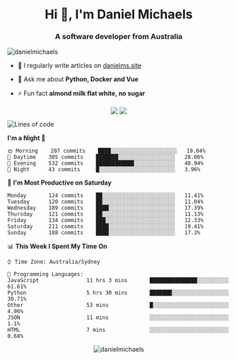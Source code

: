 <h1 align="center">Hi 👋, I'm Daniel Michaels</h1>
<h3 align="center">A software developer from Australia</h3>
<p align="left"> <img src="https://komarev.com/ghpvc/?username=danielmichaels" alt="danielmichaels" /> </p>

- 📝 I regularly write articles on [danielms.site](https://danielms.site)

- 💬 Ask me about **Python, Docker and Vue**

- ⚡ Fun fact **almond milk flat white, no sugar**

<p align="center">
<a href="https://twitter.com/dansult" target="_blank"><img align="center" src="https://img.shields.io/badge/twitter-%231DA1F2.svg?&style=for-the-badge&logo=twitter&logoColor=white"></a>
<a href="https://linkedin.com/in/daniel-michaels" target="_blank"><img align="center" src="https://img.shields.io/badge/linkedin-%230077B5.svg?&style=for-the-badge&logo=linkedin&logoColor=white"></a>
</p>

<!--START_SECTION:waka-->
![Lines of code](https://img.shields.io/badge/From%20Hello%20World%20I%27ve%20Written-451520%20lines%20of%20code-blue)

**I'm a Night 🦉** 

```text
🌞 Morning    207 commits    ████░░░░░░░░░░░░░░░░░░░░░   19.04% 
🌆 Daytime    305 commits    ███████░░░░░░░░░░░░░░░░░░   28.06% 
🌃 Evening    532 commits    ████████████░░░░░░░░░░░░░   48.94% 
🌙 Night      43 commits     █░░░░░░░░░░░░░░░░░░░░░░░░   3.96%

```
📅 **I'm Most Productive on Saturday** 

```text
Monday       124 commits    ██░░░░░░░░░░░░░░░░░░░░░░░   11.41% 
Tuesday      120 commits    ██░░░░░░░░░░░░░░░░░░░░░░░   11.04% 
Wednesday    189 commits    ████░░░░░░░░░░░░░░░░░░░░░   17.39% 
Thursday     121 commits    ██░░░░░░░░░░░░░░░░░░░░░░░   11.13% 
Friday       134 commits    ███░░░░░░░░░░░░░░░░░░░░░░   12.33% 
Saturday     211 commits    ████░░░░░░░░░░░░░░░░░░░░░   19.41% 
Sunday       188 commits    ████░░░░░░░░░░░░░░░░░░░░░   17.3%

```


📊 **This Week I Spent My Time On** 

```text
⌚︎ Time Zone: Australia/Sydney

💬 Programming Languages: 
JavaScript               11 hrs 3 mins       ███████████████░░░░░░░░░░   61.61% 
Python                   5 hrs 30 mins       ███████░░░░░░░░░░░░░░░░░░   30.71% 
Other                    53 mins             █░░░░░░░░░░░░░░░░░░░░░░░░   4.96% 
JSON                     11 mins             ░░░░░░░░░░░░░░░░░░░░░░░░░   1.1% 
HTML                     7 mins              ░░░░░░░░░░░░░░░░░░░░░░░░░   0.68%

```


<!--END_SECTION:waka-->

<p align="center"> <img src="https://github-readme-stats.vercel.app/api?username=danielmichaels&show_icons=true" alt="danielmichaels" /> </p>

